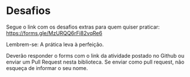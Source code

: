 Desafios
=========

Segue o link com os desafios extras para quem quiser praticar:
https://forms.gle/MzURQQ6rFi82vqRe6

Lembrem-se: A prática leva à perfeição.

Deverão responder o forms com o link da atividade postado no Github ou enviar um Pull Request nesta biblioteca. Se enviar como pull request, não esqueça de informar o seu nome.
